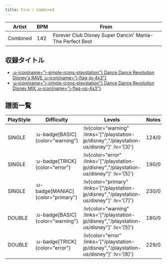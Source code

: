 ```yaml
---
title: Fire / Combined
---
```


|Artist|BPM|From|
|------|---|----|
|Combined|142|Forever Club Disney Super Dancin' Mania-The Perfect Best|

## 収録タイトル

- [ :u-icon{name="i-simple-icons-playstation"} Dance Dance Revolution Disney's RAVE :u-icon{name="i-flag-jp-4x3"} ](/playstation-jp/disney)
- [ :u-icon{name="i-simple-icons-playstation"} Dance Dance Revolution Disney MIX :u-icon{name="i-flag-us-4x3"} ](/playstation-us/disney)

## 譜面一覧

|PlayStyle|Difficulty|Levels|Notes|Movie|
|---------|----------|------|-----|-----|
|SINGLE| :u-badge[BASIC]{color="warning"} | :lv{color="warning" :links='["/playstation-jp/disney","/playstation-us/disney"]' :lv='[3]'} |124/0||
|SINGLE| :u-badge[TRICK]{color="error"} | :lv{color="error" :links='["/playstation-jp/disney","/playstation-us/disney"]' :lv='[5]'} |190/0||
|SINGLE| :u-badge[MANIAC]{color="primary"} | :lv{color="primary" :links='["/playstation-jp/disney","/playstation-us/disney"]' :lv='[7]'} |230/0||
|DOUBLE| :u-badge[BASIC]{color="warning"} | :lv{color="warning" :links='["/playstation-jp/disney","/playstation-us/disney"]' :lv='[5]'} |180/0||
|DOUBLE| :u-badge[TRICK]{color="error"} | :lv{color="error" :links='["/playstation-jp/disney","/playstation-us/disney"]' :lv='[8]'} |229/0||
